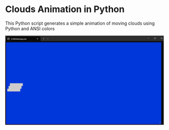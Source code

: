 # Clouds Animation in Python

This Python script generates a simple animation of moving clouds using Python and ANSI colors

![Image Description](Preview.png)